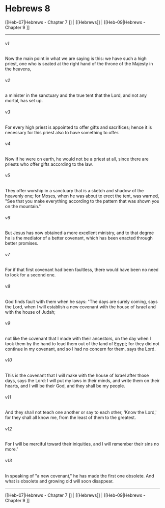# Hebrews 8

[[Heb-07|Hebrews - Chapter 7 ]] | [[Hebrews]] | [[Heb-09|Hebrews - Chapter 9 ]]
***

###### v1
Now the main point in what we are saying is this: we have such a high priest, one who is seated at the right hand of the throne of the Majesty in the heavens,
###### v2
a minister in the sanctuary and the true tent that the Lord, and not any mortal, has set up.
###### v3
For every high priest is appointed to offer gifts and sacrifices; hence it is necessary for this priest also to have something to offer.
###### v4
Now if he were on earth, he would not be a priest at all, since there are priests who offer gifts according to the law.
###### v5
They offer worship in a sanctuary that is a sketch and shadow of the heavenly one; for Moses, when he was about to erect the tent, was warned, "See that you make everything according to the pattern that was shown you on the mountain."
###### v6
But Jesus has now obtained a more excellent ministry, and to that degree he is the mediator of a better covenant, which has been enacted through better promises.
###### v7
For if that first covenant had been faultless, there would have been no need to look for a second one.
###### v8
God finds fault with them when he says: "The days are surely coming, says the Lord, when I will establish a new covenant with the house of Israel and with the house of Judah;
###### v9
not like the covenant that I made with their ancestors, on the day when I took them by the hand to lead them out of the land of Egypt; for they did not continue in my covenant, and so I had no concern for them, says the Lord.
###### v10
This is the covenant that I will make with the house of Israel after those days, says the Lord: I will put my laws in their minds, and write them on their hearts, and I will be their God, and they shall be my people.
###### v11
And they shall not teach one another or say to each other, 'Know the Lord,' for they shall all know me, from the least of them to the greatest.
###### v12
For I will be merciful toward their iniquities, and I will remember their sins no more."
###### v13
In speaking of "a new covenant," he has made the first one obsolete. And what is obsolete and growing old will soon disappear.

***

[[Heb-07|Hebrews - Chapter 7 ]] | [[Hebrews]] | [[Heb-09|Hebrews - Chapter 9 ]]
